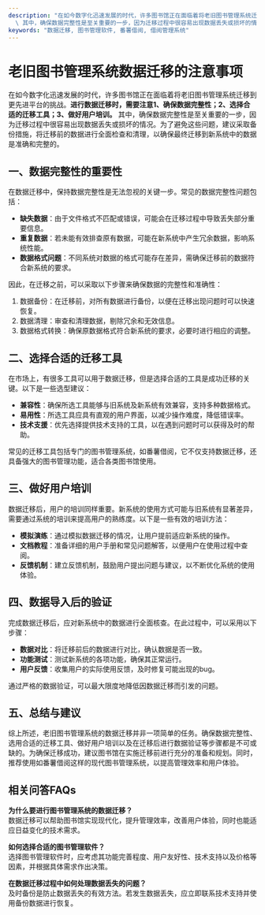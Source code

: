 ```yaml
---
description: "在如今数字化迅速发展的时代，许多图书馆正在面临着将老旧图书管理系统迁移到更先进平台的挑战。**进行数据迁移时，需要注意1、确保数据完整性；2、选择合适的迁移工具；3、做好用户培训。**\
  \ 其中，确保数据完整性是至关重要的一步，因为迁移过程中很容易出现数据丢失或损坏的情况。为了避免这些问题，建议采取备份措施，将迁移前的数据进行全面检查和清理，以确保最终迁移到新系统中的数据是准确和完整的。"
keywords: "数据迁移, 图书管理软件, 番薯借阅, 借阅管理系统"
---
```

# 老旧图书管理系统数据迁移的注意事项

在如今数字化迅速发展的时代，许多图书馆正在面临着将老旧图书管理系统迁移到更先进平台的挑战。**进行数据迁移时，需要注意1、确保数据完整性；2、选择合适的迁移工具；3、做好用户培训。** 其中，确保数据完整性是至关重要的一步，因为迁移过程中很容易出现数据丢失或损坏的情况。为了避免这些问题，建议采取备份措施，将迁移前的数据进行全面检查和清理，以确保最终迁移到新系统中的数据是准确和完整的。

## **一、数据完整性的重要性**

在数据迁移中，保持数据完整性是无法忽视的关键一步。常见的数据完整性问题包括：

- **缺失数据**：由于文件格式不匹配或错误，可能会在迁移过程中导致丢失部分重要信息。
- **重复数据**：若未能有效排查原有数据，可能在新系统中产生冗余数据，影响系统性能。
- **数据格式问题**：不同系统对数据的格式可能存在差异，需确保迁移前的数据符合新系统的要求。

因此，在迁移之前，可以采取以下步骤来确保数据的完整性和准确性：

1. 数据备份：在迁移前，对所有数据进行备份，以便在迁移出现问题时可以快速恢复。
2. 数据清理：审查和清理数据，剔除冗余和无效信息。
3. 数据格式转换：确保原数据格式符合新系统的要求，必要时进行相应的调整。

## **二、选择合适的迁移工具**

在市场上，有很多工具可以用于数据迁移，但是选择合适的工具是成功迁移的关键。以下是一些选型建议：

- **兼容性**：确保所选工具能够与旧系统及新系统有效兼容，支持多种数据格式。
- **易用性**：所选工具应具有直观的用户界面，以减少操作难度，降低错误率。
- **技术支援**：优先选择提供技术支持的工具，以在遇到问题时可以获得及时的帮助。

常见的迁移工具包括专门的图书管理系统，如番薯借阅，它不仅支持数据迁移，还具备强大的图书管理功能，适合各类图书馆使用。

## **三、做好用户培训**

数据迁移后，用户的培训同样重要。新系统的使用方式可能与旧系统有显著差异，需要通过系统的培训来提高用户的熟练度。以下是一些有效的培训方法：

- **模拟演练**：通过模拟数据迁移的情况，让用户提前适应新系统的操作。
- **文档教程**：准备详细的用户手册和常见问题解答，以便用户在使用过程中查阅。
- **反馈机制**：建立反馈机制，鼓励用户提出问题与建议，以不断优化系统的使用体验。

## **四、数据导入后的验证**

完成数据迁移后，应对新系统中的数据进行全面核查。在此过程中，可以采用以下步骤：

- **数据对比**：将迁移前后的数据进行对比，确认数据是否一致。
- **功能测试**：测试新系统的各项功能，确保其正常运行。
- **用户反馈**：收集用户的实际使用反馈，及时修复可能出现的bug。

通过严格的数据验证，可以最大限度地降低因数据迁移而引发的问题。

## **五、总结与建议**

综上所述，老旧图书管理系统的数据迁移并非一项简单的任务。确保数据完整性、选用合适的迁移工具、做好用户培训以及在迁移后进行数据验证等步骤都是不可或缺的。为确保迁移成功，建议图书馆在实施迁移前进行充分的准备和规划。同时，推荐使用如番薯借阅这样的现代图书管理系统，以提高管理效率和用户体验。

## 相关问答FAQs

**为什么要进行图书管理系统的数据迁移？**  
数据迁移可以帮助图书馆实现现代化，提升管理效率，改善用户体验，同时也能适应日益变化的技术需求。

**如何选择合适的图书管理软件？**  
选择图书管理软件时，应考虑其功能完善程度、用户友好性、技术支持以及价格等因素，并根据具体需求作出决策。

**在数据迁移过程中如何处理数据丢失的问题？**  
及时备份是防止数据丢失的有效方法。若发生数据丢失，应立即联系技术支持并使用备份数据进行恢复。
